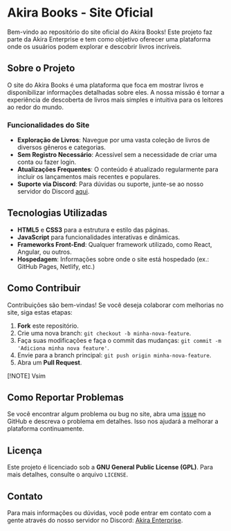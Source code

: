 # Akira Books - Site Oficial

Bem-vindo ao repositório do site oficial do Akira Books! Este projeto faz parte da Akira Enterprise e tem como objetivo oferecer uma plataforma onde os usuários podem explorar e descobrir livros incríveis.

## Sobre o Projeto

O site do Akira Books é uma plataforma que foca em mostrar livros e disponibilizar informações detalhadas sobre eles. A nossa missão é tornar a experiência de descoberta de livros mais simples e intuitiva para os leitores ao redor do mundo.

### Funcionalidades do Site
- **Exploração de Livros**: Navegue por uma vasta coleção de livros de diversos gêneros e categorias.
- **Sem Registro Necessário**: Acessível sem a necessidade de criar uma conta ou fazer login.
- **Atualizações Frequentes**: O conteúdo é atualizado regularmente para incluir os lançamentos mais recentes e populares.
- **Suporte via Discord**: Para dúvidas ou suporte, junte-se ao nosso servidor do Discord [aqui](https://discord.com/invite/BcHmshGDKt).

## Tecnologias Utilizadas

- **HTML5** e **CSS3** para a estrutura e estilo das páginas.
- **JavaScript** para funcionalidades interativas e dinâmicas.
- **Frameworks Front-End**: Qualquer framework utilizado, como React, Angular, ou outros.
- **Hospedagem**: Informações sobre onde o site está hospedado (ex.: GitHub Pages, Netlify, etc.)

## Como Contribuir

Contribuições são bem-vindas! Se você deseja colaborar com melhorias no site, siga estas etapas:

1. **Fork** este repositório.
2. Crie uma nova branch: `git checkout -b minha-nova-feature`.
3. Faça suas modificações e faça o commit das mudanças: `git commit -m 'Adiciona minha nova feature'`.
4. Envie para a branch principal: `git push origin minha-nova-feature`.
5. Abra um **Pull Request**.

[!NOTE]
Vsim

## Como Reportar Problemas

Se você encontrar algum problema ou bug no site, abra uma [issue](https://github.com/akiranenterprise/akira-books/issues) no GitHub e descreva o problema em detalhes. Isso nos ajudará a melhorar a plataforma continuamente.

## Licença

Este projeto é licenciado sob a **GNU General Public License (GPL)**. Para mais detalhes, consulte o arquivo `LICENSE`.

## Contato

Para mais informações ou dúvidas, você pode entrar em contato com a gente através do nosso servidor no Discord: [Akira Enterprise](https://discord.com/invite/BcHmshGDKt).
